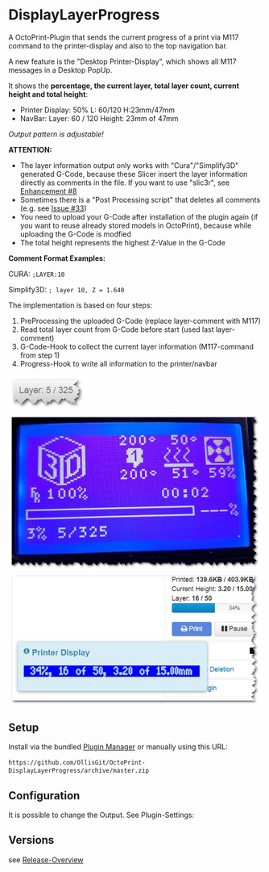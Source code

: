 # DisplayLayerProgress

A OctoPrint-Plugin that sends the current progress of a print via M117 command to the printer-display and also to the top navigation bar.

A new feature is the "Desktop Printer-Display", which shows all M117 messages in a Desktop PopUp.


It shows the **percentage, the current layer, total layer count, current height and total height**:

- Printer Display: 50% L: 60/120 H:23mm/47mm 
- NavBar: Layer: 60 / 120 Height: 23mm of 47mm

*Output pattern is adjustable!*


**ATTENTION:** 
- The layer information output only works with "Cura"/"Simplify3D" generated G-Code, because these Slicer insert the layer information directly as comments in the file. 
If you want to use "slic3r", see [Enhancement #8](https://github.com/OllisGit/OctoPrint-DisplayLayerProgress/issues/8)
- Sometimes there is a "Post Processing script" that deletes all comments (e.g. see [Issue #33](https://github.com/OllisGit/OctoPrint-DisplayLayerProgress/issues/33))
- You need to upload your G-Code after installation of the plugin again (if you want to reuse already stored models in OctoPrint), because while uploading the G-Code is modfied
- The total height represents the highest Z-Value in the G-Code

**Comment Format Examples:**

CURA: ```;LAYER:10```

Simplify3D: ```; layer 10, Z = 1.640```

The implementation is based on four steps:

1. PreProcessing the uploaded G-Code (replace layer-comment with M117) 
2. Read total layer count from G-Code before start (used last layer-comment)
3. G-Code-Hook to collect the current layer information (M117-command from step 1)
4. Progress-Hook to write all information to the printer/navbar


![navbar](screenshots/example-navbar-display.jpg "Progress in NavBar")
![printerdisplay](screenshots/example-printer-display.jpg "Progress in Printer-Display")
![desktopPrinterdisplay](screenshots/desktop-printer-display.jpg "Desktop Printer-Display")

 
## Setup

Install via the bundled [Plugin Manager](https://github.com/foosel/OctoPrint/wiki/Plugin:-Plugin-Manager)
or manually using this URL:

    https://github.com/OllisGit/OctoPrint-DisplayLayerProgress/archive/master.zip


## Configuration

It is possible to change the Output. See Plugin-Settings:


## Versions
see [Release-Overview](https://github.com/OllisGit/OctoPrint-DisplayLayerProgress/releases/)




